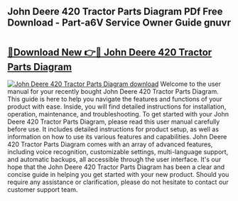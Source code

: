 ## John Deere 420 Tractor Parts Diagram PDf Free Download - Part-a6V Service Owner Guide gnuvr

# <h2><a href="http://dfkti2.blite.top/?on=John+Deere+420+Tractor+Parts+Diagram">🔗Download New 👉🔴 John Deere 420 Tractor Parts Diagram</a></h2>

[![John Deere 420 Tractor Parts Diagram download](https://i.imgur.com/lujVjoI.png)](http://dfkti2.blite.top/?on=John+Deere+420+Tractor+Parts+Diagram)
Welcome to the user manual for your recently bought John Deere 420 Tractor Parts Diagram. This guide is here to help you navigate the features and functions of your product with ease. Inside, you will find detailed instructions for installation, operation, maintenance, and troubleshooting. To get started with your John Deere 420 Tractor Parts Diagram, please read this user manual carefully before use. It includes detailed instructions for product setup, as well as information on how to use its various features and capabilities. John Deere 420 Tractor Parts Diagram comes with an array of advanced features, including voice recognition, customizable settings, multi-language support, and automatic backups, all accessible through the user interface. It's our hope that the John Deere 420 Tractor Parts Diagram has been a clear and concise guide in helping you get started with your new product. Should you require any assistance or clarification, please do not hesitate to contact our customer support team.
